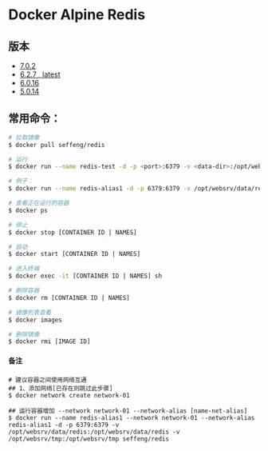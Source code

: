 # Docker Alpine Redis

## 版本

* [7.0.2](https://github.com/seffeng/docker-redis/tree/7.0)
* [6.2.7 , latest](https://github.com/seffeng/docker-redis/tree/6.2)
* [6.0.16](https://github.com/seffeng/docker-redis/tree/6.0)
* [5.0.14](https://github.com/seffeng/docker-redis/tree/5.0)

## 常用命令：

```sh
# 拉取镜像
$ docker pull seffeng/redis

# 运行
$ docker run --name redis-test -d -p <port>:6379 -v <data-dir>:/opt/websrv/data/redis -v <tmp-dir>:/opt/websrv/tmp seffeng/redis

# 例子：
$ docker run --name redis-alias1 -d -p 6379:6379 -v /opt/websrv/data/redis:/opt/websrv/data/redis -v /opt/websrv/tmp:/opt/websrv/tmp seffeng/redis

# 查看正在运行的容器
$ docker ps

# 停止
$ docker stop [CONTAINER ID | NAMES]

# 启动
$ docker start [CONTAINER ID | NAMES]

# 进入终端
$ docker exec -it [CONTAINER ID | NAMES] sh

# 删除容器
$ docker rm [CONTAINER ID | NAMES]

# 镜像列表查看
$ docker images

# 删除镜像
$ docker rmi [IMAGE ID]
```
#### 备注

```shell
# 建议容器之间使用网络互通
## 1、添加网络[已存在则跳过此步骤]
$ docker network create network-01

## 运行容器增加 --network network-01 --network-alias [name-net-alias]
$ docker run --name redis-alias1 --network network-01 --network-alias redis-alias1 -d -p 6379:6379 -v /opt/websrv/data/redis:/opt/websrv/data/redis -v /opt/websrv/tmp:/opt/websrv/tmp seffeng/redis
```